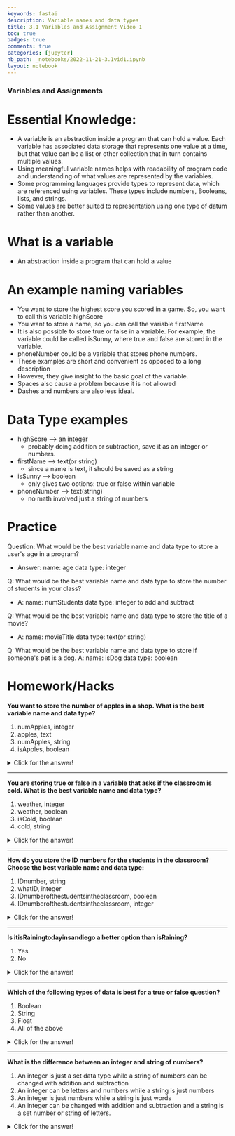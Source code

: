 ```yaml
---
keywords: fastai
description: Variable names and data types
title: 3.1 Variables and Assignment Video 1
toc: true 
badges: true
comments: true
categories: [jupyter]
nb_path: _notebooks/2022-11-21-3.1vid1.ipynb
layout: notebook
---
```


<!--
#################################################
### THIS FILE WAS AUTOGENERATED! DO NOT EDIT! ###
#################################################
# file to edit: _notebooks/2022-11-21-3.1vid1.ipynb
-->

<div class="container" id="notebook-container">
        
<div class="cell border-box-sizing text_cell rendered"><div class="inner_cell">
<div class="text_cell_render border-box-sizing rendered_html">
<h3 id="Variables-and-Assignments">Variables and Assignments<a class="anchor-link" href="#Variables-and-Assignments"> </a></h3><h1 id="Essential-Knowledge:">Essential Knowledge:<a class="anchor-link" href="#Essential-Knowledge:"> </a></h1><ul>
<li>A variable is an abstraction inside a program that can hold a value. Each variable has associated data storage that represents one value at a time, but that value can be a list or other collection that in turn contains multiple values.</li>
<li>Using meaningful variable names helps with readability of program code and understanding of what values are represented by the variables.</li>
<li>Some programming languages provide types to represent data, which are referenced using variables. These types include numbers, Booleans, lists, and strings.</li>
<li>Some values are better suited to representation using one type of datum rather than another.</li>
</ul>
<h1 id="What-is-a-variable">What is a variable<a class="anchor-link" href="#What-is-a-variable"> </a></h1><ul>
<li>An abstraction inside a program that can hold a value</li>
</ul>
<h1 id="An-example-naming-variables">An example naming variables<a class="anchor-link" href="#An-example-naming-variables"> </a></h1><ul>
<li>You want to store the highest score you scored in a game. So, you want to call this variable highScore</li>
<li>You want to store a name, so you can call the variable firstName</li>
<li>It is also possible to store true or false in a variable. For example, the variable could be called isSunny, where true and false are stored in the variable.</li>
<li>phoneNumber could be a variable that stores phone numbers.</li>
<li>These examples are short and convenient as opposed to a long description</li>
<li>However, they give insight to the basic goal of the variable.</li>
<li>Spaces also cause a problem because it is not allowed</li>
<li>Dashes and numbers are also less ideal.</li>
</ul>
<h1 id="Data-Type-examples">Data Type examples<a class="anchor-link" href="#Data-Type-examples"> </a></h1><ul>
<li>highScore --&gt; an integer<ul>
<li>probably doing addition or subtraction, save it as an integer or numbers.</li>
</ul>
</li>
<li>firstName --&gt; text(or string)<ul>
<li>since a name is text, it should be saved as a string</li>
</ul>
</li>
<li>isSunny --&gt; boolean<ul>
<li>only gives two options: true or false within variable</li>
</ul>
</li>
<li>phoneNumber --&gt; text(string)<ul>
<li>no math involved just a string of numbers</li>
</ul>
</li>
</ul>
<h1 id="Practice">Practice<a class="anchor-link" href="#Practice"> </a></h1><p>Question: What would be the best variable name and data type to store a user's age in a program?</p>
<ul>
<li>Answer: name: age       data type: integer</li>
</ul>
<p>Q: What would be the best variable name and data type to store the number of students in your class?</p>
<ul>
<li>A: name: numStudents        data type: integer to add and subtract</li>
</ul>
<p>Q: What would be the best variable name and data type to store the title of a movie?</p>
<ul>
<li>A: name: movieTitle      data type: text(or string)</li>
</ul>
<p>Q: What would be the best variable name and data type to store if someone's pet is a dog.
A: name: isDog      data type: boolean</p>

</div>
</div>
</div>
<div class="cell border-box-sizing text_cell rendered"><div class="inner_cell">
<div class="text_cell_render border-box-sizing rendered_html">
<h1 id="Homework/Hacks">Homework/Hacks<a class="anchor-link" href="#Homework/Hacks"> </a></h1><p><strong>You want to store the number of apples in a shop. What is the best variable name and data type?</strong></p>
<ol>
<li>numApples, integer</li>
<li>apples, text</li>
<li>numApples, string</li>
<li>isApples, boolean</li>
</ol>
<details closed>
<summary>Click for the answer!</summary>
    1. Because the name is descriptive of what is stored. Also, the number of apples in the store can change so the integer lets you add a nd subtract to the number of apples.
</details><hr>
<p><strong>You are storing true or false in a variable that asks if the classroom is cold. What is the best variable name and data type?</strong></p>
<ol>
<li>weather, integer</li>
<li>weather, boolean</li>
<li>isCold, boolean</li>
<li>cold, string</li>
</ol>
<details closed>
<summary>Click for the answer!</summary>
3. Because this is a true or false question. It is either cold or not, so the variable name describes the circumstance, then the boolean data type specifies true or false.
</details><hr>
<p><strong>How do you store the ID numbers for the students in the classroom? Choose the best variable name and data type:</strong></p>
<ol>
<li>IDnumber, string</li>
<li>whatID, integer</li>
<li>IDnumberofthestudentsintheclassroom, boolean</li>
<li>IDnumberofthestudentsintheclassroom, integer</li>
</ol>
<details closed>
<summary>Click for the answer!</summary>
1. IDnumber because it is descriptive but not too long and innefective. it is also a string because it doesn't change and its a string of numbers. 
</details><hr>
<p><strong>Is itisRainingtodayinsandiego a better option than isRaining?</strong></p>
<ol>
<li>Yes</li>
<li>No</li>
</ol>
<details closed>
<summary>Click for the answer!</summary>
2. No, because it is too long and inefficient to use when trying to store variables.
</details><hr>
<p><strong>Which of the following types of data is best for a true or false question?</strong></p>
<ol>
<li>Boolean</li>
<li>String</li>
<li>Float</li>
<li>All of the above</li>
</ol>
<details closed>
<summary>Click for the answer!</summary>
1. A boolean data type allows a variable to store true and false. 
</details><hr>
<p><strong>What is the difference between an integer and string of numbers?</strong></p>
<ol>
<li>An integer is just a set data type while a string of numbers can be changed with addition and subtraction</li>
<li>An integer can be letters and numbers while a string is just numbers</li>
<li>An integer is just numbers while a string is just words</li>
<li>An integer can be changed with addition and subtraction and a string is a set number or string of letters.</li>
</ol>
<details closed>
<summary>Click for the answer!</summary>
    4. This is the only answer that has two true statements
</details>
</div>
</div>
</div>
</div>
 

